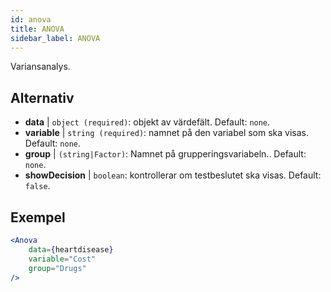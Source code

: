 ```yaml
---
id: anova
title: ANOVA
sidebar_label: ANOVA
---
```


Variansanalys.

## Alternativ

* __data__ | `object (required)`: objekt av värdefält. Default: `none`.
* __variable__ | `string (required)`: namnet på den variabel som ska visas. Default: `none`.
* __group__ | `(string|Factor)`: Namnet på grupperingsvariabeln.. Default: `none`.
* __showDecision__ | `boolean`: kontrollerar om testbeslutet ska visas. Default: `false`.


## Exempel

```jsx live
<Anova
    data={heartdisease} 
    variable="Cost"
    group="Drugs"
/>
```
